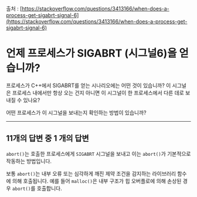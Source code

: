 출처 : [https://stackoverflow.com/questions/3413166/when-does-a-process-get-sigabrt-signal-6](https://stackoverflow.com/questions/3413166/when-does-a-process-get-sigabrt-signal-6)

# 언제 프로세스가 SIGABRT (시그널6)을 얻습니까?

프로세스가 C++에서 SIGABRT를 얻는 시나리오에는 어떤 것이 있습니까? 이 시그널은 프로세스 내에서만 항상 오는 건지 아니면 이 시그널이 한 프로세스에서 다른 데로 보내질 수 있나요?

어떤 프로세스가 이 시그널을 보내는지 확인하는 방법이 있습니까?

------

## 11개의 답변 중 1 개의 답변

`abort()`는 호출한 프로세스에게 `SIGABRT` 시그널을 보내고 이는 `abort()`가 기본적으로 작동하는 방법입니다.

보통 `abort()`는 내부 오류 또는 심각하게 깨진 제약 조건을 감지하는 라이브러리 함수에 의해 호출됩니다. 예를 들어 `malloc()`은 내부 구조가 힙 오버플로에 의해 손상된 경우 `abort()`를 호출합니다.

